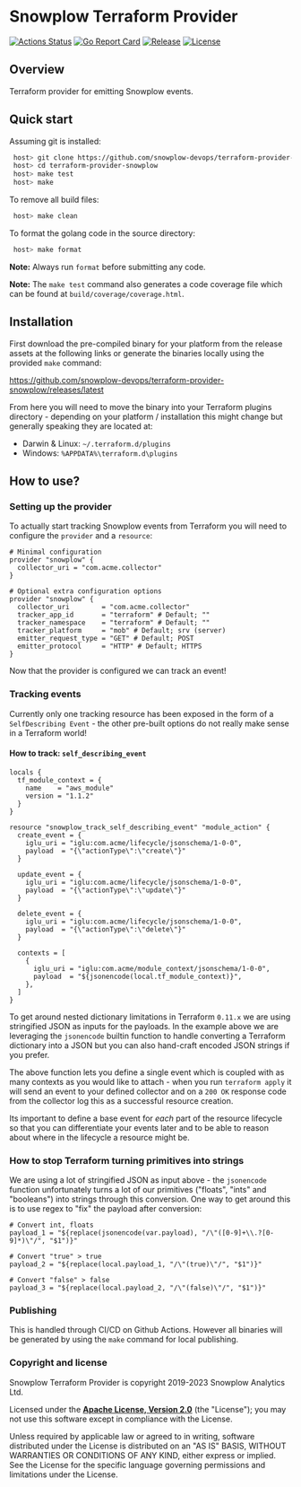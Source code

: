 # Snowplow Terraform Provider

[![Actions Status][actions-image]][actions] [![Go Report Card][goreport-image]][goreport] [![Release][release-image]][releases] [![License][license-image]][license]

## Overview

Terraform provider for emitting Snowplow events.

## Quick start

Assuming git is installed:

```bash
 host> git clone https://github.com/snowplow-devops/terraform-provider-snowplow
 host> cd terraform-provider-snowplow
 host> make test
 host> make
```

To remove all build files:

```bash
 host> make clean
```

To format the golang code in the source directory:

```bash
 host> make format
```

**Note:** Always run `format` before submitting any code.

**Note:** The `make test` command also generates a code coverage file which can be found at `build/coverage/coverage.html`.

## Installation

First download the pre-compiled binary for your platform from the release assets at the following links or generate the binaries locally using the provided `make` command:

https://github.com/snowplow-devops/terraform-provider-snowplow/releases/latest

From here you will need to move the binary into your Terraform plugins directory - depending on your platform / installation this might change but generally speaking they are located at:

* Darwin & Linux: `~/.terraform.d/plugins`
* Windows: `%APPDATA%\terraform.d\plugins`

## How to use?

### Setting up the provider

To actually start tracking Snowplow events from Terraform you will need to configure the `provider` and a `resource`:

```hcl
# Minimal configuration
provider "snowplow" {
  collector_uri = "com.acme.collector"
}

# Optional extra configuration options
provider "snowplow" {
  collector_uri        = "com.acme.collector"
  tracker_app_id       = "terraform" # Default; ""
  tracker_namespace    = "terraform" # Default; ""
  tracker_platform     = "mob" # Default; srv (server)
  emitter_request_type = "GET" # Default; POST
  emitter_protocol     = "HTTP" # Default; HTTPS
}
```

Now that the provider is configured we can track an event!

### Tracking events

Currently only one tracking resource has been exposed in the form of a `SelfDescribing Event` - the other pre-built options do not really make sense in a Terraform world!

#### How to track: `self_describing_event`

```hcl
locals {
  tf_module_context = {
    name    = "aws_module"
    version = "1.1.2"
  }
}

resource "snowplow_track_self_describing_event" "module_action" {
  create_event = {
    iglu_uri = "iglu:com.acme/lifecycle/jsonschema/1-0-0",
    payload  = "{\"actionType\":\"create\"}"
  }

  update_event = {
    iglu_uri = "iglu:com.acme/lifecycle/jsonschema/1-0-0",
    payload  = "{\"actionType\":\"update\"}"
  }

  delete_event = {
    iglu_uri = "iglu:com.acme/lifecycle/jsonschema/1-0-0",
    payload  = "{\"actionType\":\"delete\"}"
  }

  contexts = [
    {
      iglu_uri = "iglu:com.acme/module_context/jsonschema/1-0-0",
      payload  = "${jsonencode(local.tf_module_context)}",
    },
  ]
}
```

To get around nested dictionary limitations in Terraform `0.11.x` we are using stringified JSON as inputs for the payloads.  In the example above we are leveraging the `jsonencode` builtin function to handle converting a Terraform dictionary into a JSON but you can also hand-craft encoded JSON strings if you prefer.

The above function lets you define a single event which is coupled with as many contexts as you would like to attach - when you run `terraform apply` it will send an event to your defined collector and on a `200 OK` response code from the collector log this as a successful resource creation.

Its important to define a base event for _each_ part of the resource lifecycle so that you can differentiate your events later and to be able to reason about where in the lifecycle a resource might be.

### How to stop Terraform turning primitives into strings

We are using a lot of stringified JSON as input above - the `jsonencode` function unfortunately turns a lot of our primitives ("floats", "ints" and "booleans") into strings through this conversion.  One way to get around this is to use regex to "fix" the payload after conversion:

```hcl
# Convert int, floats
payload_1 = "${replace(jsonencode(var.payload), "/\"([0-9]+\\.?[0-9]*)\"/", "$1")}"

# Convert "true" > true
payload_2 = "${replace(local.payload_1, "/\"(true)\"/", "$1")}"

# Convert "false" > false
payload_3 = "${replace(local.payload_2, "/\"(false)\"/", "$1")}"
```
 
### Publishing

This is handled through CI/CD on Github Actions. However all binaries will be generated by using the `make` command for local publishing.

### Copyright and license

Snowplow Terraform Provider is copyright 2019-2023 Snowplow Analytics Ltd.

Licensed under the **[Apache License, Version 2.0][license]** (the "License");
you may not use this software except in compliance with the License.

Unless required by applicable law or agreed to in writing, software
distributed under the License is distributed on an "AS IS" BASIS,
WITHOUT WARRANTIES OR CONDITIONS OF ANY KIND, either express or implied.
See the License for the specific language governing permissions and
limitations under the License.

[actions-image]: https://github.com/snowplow-devops/terraform-provider-snowplow/workflows/ci/badge.svg
[actions]: https://github.com/snowplow-devops/terraform-provider-snowplow/actions

[release-image]: http://img.shields.io/badge/release-0.7.2-6ad7e5.svg?style=flat
[releases]: https://github.com/snowplow-devops/terraform-provider-snowplow/releases

[license-image]: http://img.shields.io/badge/license-Apache--2-blue.svg?style=flat
[license]: http://www.apache.org/licenses/LICENSE-2.0

[goreport-image]: https://goreportcard.com/badge/github.com/snowplow-devops/terraform-provider-snowplow
[goreport]: https://goreportcard.com/report/github.com/snowplow-devops/terraform-provider-snowplow
